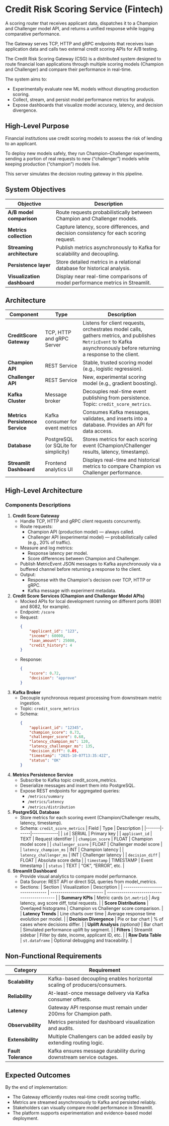 # Credit Risk Scoring Service (Fintech)

A scoring router that receives applicant data, dispatches it to a Champion and Challenger model API, and returns a unified response while logging comparative performance.

The Gateway serves TCP, HTTP and gRPC endpoints that receives loan application data and calls two external credit scoring APIs for A/B testing.

The Credit Risk Scoring Gateway (CSG) is a distributed system designed to route financial loan applications through multiple scoring models (Champion and Challenger) and compare their performance in real-time.

The system aims to:
* Experimentally evaluate new ML models without disrupting production scoring.
* Collect, stream, and persist model performance metrics for analysis.
* Expose dashboards that visualize model accuracy, latency, and decision divergence.

## High-Level Purpose

Financial institutions use credit scoring models to assess the risk of lending to an applicant.

To deploy new models safely, they run Champion–Challenger experiments, sending a portion of real requests to new (“challenger”) models while keeping production (“champion”) models live.

This server simulates the decision routing gateway in this pipeline.

## System Objectives

| Objective                   | Description                                                                            |
| --------------------------- | -------------------------------------------------------------------------------------- |
| **A/B model comparison**    | Route requests probabilistically between Champion and Challenger models.               |
| **Metrics collection**      | Capture latency, score differences, and decision consistency for each scoring request. |
| **Streaming architecture**  | Publish metrics asynchronously to Kafka for scalability and decoupling.                |
| **Persistence layer**       | Store detailed metrics in a relational database for historical analysis.               |
| **Visualization dashboard** | Display near real-time comparisons of model performance metrics in Streamlit.          |

## Architecture

| Component                       | Type                                  | Description                                                                   |
| ------------------------------- | ------------------------------------- | ----------------------------------------------------------------------------- |
| **CreditScore Gateway**         | TCP, HTTP and gRPC Server             | Listens for client requests, orchestrates model calls, gathers metrics, and publishes `MetricEvent` to Kafka asynchronously before returning a response to the client. |
| **Champion API**                | REST Service                          | Stable, trusted scoring model (e.g., logistic regression).                                        |
| **Challenger API**              | REST Service                          | New, experimental scoring model (e.g., gradient boosting).                                        |
| **Kafka Cluster**               | Message broker                        | Decouples real-time event publishing from persistence. Topic: `credit_score_metrics`.             |
| **Metrics Persistence Service** | Kafka consumer for event metrics      | Consumes Kafka messages, validates, and inserts into a database. Provides an API for data access. |
| **Database**                    | PostgreSQL (or SQLite for simplicity) | Stores metrics for each scoring event (Champion/Challenger results, latency, timestamp).          |
| **Streamlit Dashboard**         | Frontend analytics UI                 | Displays real-time and historical metrics to compare Champion vs Challenger performance.          |


## High-Level Architecture

### Components Descriptions

1. **Credit Score Gateway**
    - Handle TCP, HTTP and gRPC client requests concurrently.
    - Route requests:
        - Champion API (production model) — always called.
        - Challenger API (experimental model) — probabilistically called (e.g., 20% of traffic).
    - Measure and log metrics:
        - Response latency per model.
        - Score differences between Champion and Challenger.
    - Publish MetricEvent JSON messages to Kafka asynchronously via a buffered channel before returning a response to the client.
    - Output:
        - Response with the Champion's decision over TCP, HTTP or gRPC.
        - Kafka message with experiment metadata.
2. **Credit Score Services (Champion and Challenger Model APIs)**
    - Mocked APIs for local development running on different ports (8081 and 8082, for example).
    - Endpoint: `/score`
    - Request:
        ```json
        {
            "applicant_id": "123",
            "income": 60000,
            "loan_amount": 25000,
            "credit_history": 4
        }
        ```
    - Response:
        ```json
        {
            "score": 0.72,
            "decision": "approve"
        }
        ```
3. **Kafka Broker**
    - Decouple synchronous request processing from downstream metric ingestion.
    - Topic: `credit_score_metrics`
    - Schema:
        ```json
        {
            "applicant_id": "12345",
            "champion_score": 0.73,
            "challenger_score": 0.68,
            "latency_champion_ms": 120,
            "latency_challenger_ms": 135,
            "decision_diff": 0.05,
            "timestamp": "2025-10-07T13:35:42Z",
            "status": "OK"
        }

        ```
4. **Metrics Persistence Service**
    - Subscribe to Kafka topic credit_score_metrics.
    - Deserialize messages and insert them into PostgreSQL.
    - Expose REST endpoints for aggregated queries:
        - `/metrics/summary`
        - `/metrics/latency`
        - `/metrics/distribution`
5. **PostgreSQL Database**
    - Store metrics for each scoring event (Champion/Challenger results, latency, timestamp).
    - Schema: `credit_score_metrics`
        | Field | Type | Description |
        |-------|------|-------------|
        | `id` | SERIAL | Primary key |
        | `applicant_id` | TEXT | Request identifier |
        | `champion_score` | FLOAT | Champion model score |
        | `challenger_score` | FLOAT | Challenger model score |
        | `latency_champion_ms` | INT | Champion latency |
        | `latency_challenger_ms` | INT | Challenger latency |
        | `decision_diff` | FLOAT | Absolute score delta |
        | `timestamp` | TIMESTAMP | Event timestamp |
        | `status` | TEXT | “OK”, “ERROR”, etc. |
6. **Streamlit Dashboard**
    - Provide visual analytics to compare model performance.
    - Data Source: REST API or direct SQL queries from model_metrics.
    - Sections:
        | Section                          | Visualization              | Description                                  |
        | -------------------------------- | -------------------------- | -------------------------------------------- |
        | **Summary KPIs**                 | Metric cards (`st.metric`) | Avg latency, avg score diff, total requests. |
        | **Score Distributions**          | Overlayed histograms       | Champion vs Challenger score comparison.     |
        | **Latency Trends**               | Line charts over time      | Average response time evolution per model.   |
        | **Decision Divergence**          | Pie or bar chart           | % of cases where decisions differ.           |
        | **Uplift Analysis** *(optional)* | Bar chart                  | Simulated performance uplift by segment.     |
        | **Filters**                      | Streamlit sidebar          | Filter by date, income, applicant ID, etc.   |
        | **Raw Data Table**               | `st.dataframe`             | Optional debugging and traceability.         |

## Non-Functional Requirements

| Category            | Requirement                                                               |
| ------------------- | ------------------------------------------------------------------------- |
| **Scalability**     | Kafka-based decoupling enables horizontal scaling of producers/consumers. |
| **Reliability**     | At-least-once message delivery via Kafka consumer offsets.                |
| **Latency**         | Gateway API response must remain under 200ms for Champion path.           |
| **Observability**   | Metrics persisted for dashboard visualization and audits.                 |
| **Extensibility**   | Multiple Challengers can be added easily by extending routing logic.      |
| **Fault Tolerance** | Kafka ensures message durability during downstream service outages.       |


## Expected Outcomes

By the end of implementation:
* The Gateway efficiently routes real-time credit scoring traffic.
* Metrics are streamed asynchronously to Kafka and persisted reliably.
* Stakeholders can visually compare model performance in Streamlit.
* The platform supports experimentation and evidence-based model deployment.
